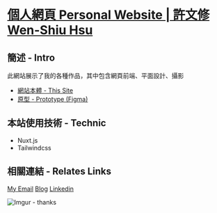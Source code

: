 # [個人網頁 Personal Website | 許文修 Wen-Shiu Hsu](https://kevinshu1995.github.io/)

## 簡述 - Intro
此網站展示了我的各種作品，其中包含網頁前端、平面設計、攝影
- [網站本體 - This Site](https://kevinshu1995.github.io/)
- [原型 - Prototype (Figma)](https://www.figma.com/proto/t4aL7iuyUCX05ewZraA95Z/Portfolio?page-id=0%3A1&node-id=2%3A9&viewport=258%2C357%2C0.17152492702007294&scaling=min-zoom)


## 本站使用技術 - Technic
- Nuxt.js
- Tailwindcss


## 相關連結 - Relates Links
[My Email](mailto:kevin.hsu.hws@gmail.com)
[Blog](https://kevinshu1995.github.io/blog/)
[Linkedin](https://www.linkedin.com/in/kevin-hws/)


![Imgur - thanks](https://media.giphy.com/media/l2R0eYcNq9rJUsVAA/giphy.gif)
